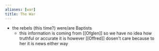 ```yaml
---
aliases: [war]
title: The War
---
```


- the rebels (this time?) were/are Baptists 
	- this information is coming from [[Ofglen]] so we have no idea how truthful or accurate it is however [[Offred]] dosen't care because to her it is news either way

	